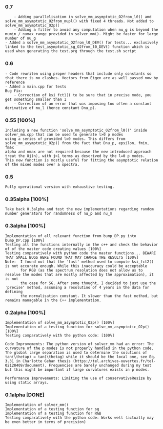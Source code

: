 ### 0.7 ###
        - Adding parallelisation in solve_mm_asymptotic_O2from_l0() and solve_mm_asymptotic_O2from_nupl() with fixed 4 threads. Not added to solve_mm_asymptotic_O2p()
        - Adding a filter to avoid any computation when nu_g is beyond the numin / numax range provided in solver_mm(). Might be faster for large number of nu_g
	- Added a solve_mm_asymptotic_O2from_l0_DEV() for tests... exclusively linked to the test_asymptotic_sg_O2from_l0_DEV() function which is used when generating the test.prg through the test.sh script

### 0.6  ###
	- Code rewriten using proper headers that include only constants so that there is no clashes. Vectors from Eigen are as well passed now by reference
	- Added a main.cpp for tests
	Bug Fix: 
		- Correction of ksi_fct1() to be sure that in precise mode, you get something smaller than 1
		- Correction of an error that was imposing too often a constant derivative of nu_l (hence constant Dnu_p). 

### 0.55 [100%]
	Including a new function 'solve_mm_asymptotic_O2from_l0()' inside solver_mm.cpp that can be used to generate l>0 p modes
	using a series of provided l=0 modes. This differs from solve_mm_asymptotic_O2p() from the fact that Dnu_p, epsilon, fmin, fmax
	alpha and nmax are not required because the new introduced approach treat the Oj(n), with j>1 terms as descrived by the l=0 p modes. 
	This new function is mostly useful for fitting the asymptotic relation of the mixed modes over a spectra.

### 0.5 ###
	Fully operational version with exhaustive testing.	
### 0.35alpha [100%]
	Take back 0.3alpha and test the new implementations regarding random number generators for randomness of nu_p and nu_m 

### 0.3alpha [100%]
	Implementation of all relevant function from bump_DP.py into bump_DP.cpp [100%]
	Testing all the functions internally in the c++ and check the behavior of of the master code creating values [100%]
	Testing comparatively with python code the master functions... BEWARE THAT SMALL BUGS WERE FOUND THAT MAY CHANGE THE RESULTS [100%]
	Note:  I found out that the 'fast' method used to compute ksi_fct2() is not accurate enough. While this inaccuracy could be acceptable
		   for RGB (as the spectrum resolution does not allow us to resolve the modes that are mostly affected by the approximation), it is not
		   the case for SG. After some thought, I decided to just use the 'precise' method, assuming a resolutino of 4 years in the data for defining
		   the normalisation constant. It slower than the fast method, but remains managable in the C++ implementation.
	
### 0.2alpha [100%]
	Implementation of solve_mm_asymptotic_O2p() [100%]
	Implementation of a testing function for solve_mm_asymptotic_O2p() [100%]
	Testing comparatively with the python code: [100%] 

	Code Improvements: The python version of solver_mm had an error: The curvature of the p modes is not properly handled in the python code. The global large separation is used to determine the solutions of tan(\thetap) = tan(\thetag) while it should be the local one, see Eq. 3.31 in Charlotte Gehan thesis (https://tel.archives-ouvertes.fr/tel-02128409/document). Frequencies are barely unchanged during my test but this might be important if large curvatures exists in p modes. 

	Performance Improvements: Limiting the use of conservativeResize by using static arrays.

### 0.1alpha [DONE]
	Implementation of solver_mm()
	Implementation of a testing function for sg
	Implementation of a testing function for RGB
	Testing comparatively with the python code: Works well (actually may be even better in terms of precision)
